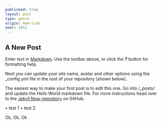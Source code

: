 ```yaml
---
published: true
layout: post
type: genre
origin: American
year: 1812
---
```

## A New Post

Enter text in [Markdown](http://daringfireball.net/projects/markdown/). Use the toolbar above, or click the **?** button for formatting help.


Next you can update your site name, avatar and other options using the _config.yml file in the root of your repository (shown below).


The easiest way to make your first post is to edit this one. Go into /_posts/ and update the Hello World markdown file. For more instructions head over to the [Jekyll Now repository](https://github.com/barryclark/jekyll-now) on GitHub.

• test 1
• test 2

Ok, Ok, Ok
